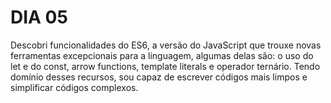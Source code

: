 # DIA 05

Descobri funcionalidades do ES6, a versão do JavaScript que trouxe novas ferramentas excepcionais para a linguagem, algumas delas são: o uso do let e do const, arrow functions, template literals e operador ternário. Tendo domínio desses recursos, sou capaz de escrever códigos mais limpos e simplificar códigos complexos.